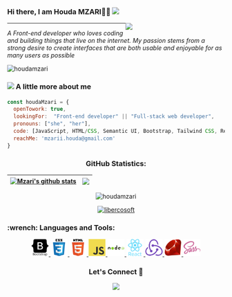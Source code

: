 ### Hi there, I am Houda MZARI👋:woman: <img src="https://media.giphy.com/media/26Fxy3Iz1ari8oytO/giphy.gif" width="70">

<img align='right' src="https://media.giphy.com/media/dWxO36Jzd6bTSt5dIY/giphy.gif" width="230">

---

_A Front-end developer who loves coding and building things that live on the internet. My passion stems from a strong desire to create interfaces that are both usable and enjoyable for as many users as possible_

<p align="left"> <img src="https://komarev.com/ghpvc/?username=houdamzari&label=Profile%20views&color=brightgreen&style=flat-square" alt="houdamzari" />

### <img src="https://media.giphy.com/media/kbVuid1Ak3uEHJUMVO/giphy.gif" width="50"> A little more about me

```javascript
const houdaMzari = {
  openTowork: true,
  lookingFor:  "Front-end developer" || "Full-stack web developer",
  pronouns: ["she", "her"],
  code: [JavaScript, HTML/CSS, Semantic UI, Bootstrap, Tailwind CSS, React , Redux , React Native],
  reachMe: 'mzarii.houda@gmail.com'
}
```

<h3 align="center">GitHub Statistics:</h3>

| <a href="https://github.com/houdamzari/github-readme-stats"><img align="center" src="https://github-readme-stats.vercel.app/api?username=houdamzari&show_icons=true&include_all_commits=true&theme=buefy&hide_border=true" alt="Mzari's github stats" /></a> | <a href="https://github.com/houdamzari/github-readme-stats"><img align="center" src="https://github-readme-stats.vercel.app/api/top-langs/?username=houdamzari&layout=compact&theme=buefy&hide_border=true" /></a> |
| ------------------------------------------------------------------------------------------------------------------------------------------------------------------------------------------------------------------------------------------------------------ | ------------------------------------------------------------------------------------------------------------------------------------------------------------------------------------------------------------------ |

<p align="center"><img src="https://github-readme-streak-stats.herokuapp.com/?user=houdamzari&theme=radical" alt="houdamzari" /></p>

<p align="center"> <a href="https://github.com/ryo-ma/github-profile-trophy"><img src="https://github-profile-trophy.vercel.app/?username=LIBERCOSOFT" alt="libercosoft" /></a> </p>

<h3 align="left">:wrench: Languages and Tools:</h3>
<p align="center"> 
<a href="https://getbootstrap.com" target="_blank" rel="noreferrer"> 
<img src="https://raw.githubusercontent.com/devicons/devicon/master/icons/bootstrap/bootstrap-plain-wordmark.svg" alt="bootstrap" width="40" height="40"/> </a> 
<a href="https://www.w3schools.com/css/" target="_blank" rel="noreferrer"> 
<img src="https://raw.githubusercontent.com/devicons/devicon/master/icons/css3/css3-original-wordmark.svg" alt="css3" width="40" height="40"/>
</a> 
<a href="https://www.w3.org/html/" target="_blank" rel="noreferrer"> 
<img src="https://raw.githubusercontent.com/devicons/devicon/master/icons/html5/html5-original-wordmark.svg" alt="html5" width="40" height="40"/> 
</a> 
<a href="https://developer.mozilla.org/en-US/docs/Web/JavaScript" target="_blank" rel="noreferrer"> 
<img src="https://raw.githubusercontent.com/devicons/devicon/master/icons/javascript/javascript-original.svg" alt="javascript" width="40" height="40"/> </a> 
<a href="https://nodejs.org/en/about/" target="_blank" rel="noreferrer"> 
<img src="https://raw.githubusercontent.com/devicons/devicon/master/icons/nodejs/nodejs-original-wordmark.svg" alt="nodejs" width="40" height="40"/> 
</a>
<a href="https://reactjs.org/" target="_blank" rel="noreferrer"> 
<img src="https://raw.githubusercontent.com/devicons/devicon/master/icons/react/react-original-wordmark.svg" alt="react" width="40" height="40"/> 
</a>
<a href="https://redux.js.org" target="_blank" rel="noreferrer"> 
<img src="https://raw.githubusercontent.com/devicons/devicon/master/icons/redux/redux-original.svg" alt="redux" width="40" height="40"/> 
</a> 
<a href="https://www.ruby-lang.org/en/" target="_blank" rel="noreferrer"> 
<img src="https://raw.githubusercontent.com/devicons/devicon/master/icons/ruby/ruby-original.svg" alt="ruby" width="40" height="40"/> 
</a> 
<a href="https://sass-lang.com" target="_blank" rel="noreferrer"> <img src="https://raw.githubusercontent.com/devicons/devicon/master/icons/sass/sass-original.svg" alt="sass" width="40" height="40"/> </a> 
</p>
<h3 align="center">Let's Connect 🤝</h3>
<div align="center">
<a target="_blank"
href="https://www.linkedin.com/in/houda-mzari-2304401b1/"><img
src="https://img.shields.io/badge/-LinkedIn-0077b5?style=for-the-badge&logo=LinkedIn&logoColor=white"></img></a>

